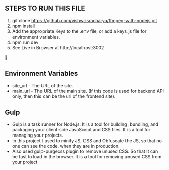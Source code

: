 ## STEPS TO RUN THIS FILE

1. git clone https://github.com/vishwasracharya/ffmpeg-with-nodejs.git
2. npm install
3. Add the appropriate Keys to the .env file, or add a keys.js file for environment variables.
3. npm run dev
4. See Live in Browser at http://localhost:3002

🎉

## Environment Variables
- site_url - The URL of the site.
- main_url - The URL of the main site. (If this code is used for backend API only, then this can be the url of the frontend site).

## Gulp
- Gulp is a task runner for Node.js. It is a tool for building, bundling, and packaging your client-side JavaScript and CSS files. It is a tool for managing your projects.
- In this project I used to minify JS, CSS and Obfuscate the JS, so that no one can see the code. when they are in production.
- Also used gulp-purgecss plugin to remove unused CSS. So that It can be fast to load in the browser. It is a tool for removing unused CSS from your project